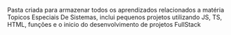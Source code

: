 Pasta criada para armazenar todos os aprendizados relacionados a matéria Topicos Especiais De Sistemas, inclui pequenos projetos utilizando JS, TS, HTML, funções e o inicio do desenvolvimento de projetos FullStack
